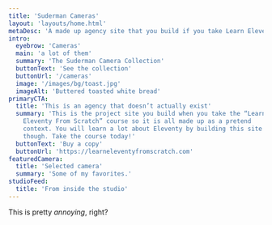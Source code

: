 ```yaml
---
title: 'Suderman Cameras'
layout: 'layouts/home.html'
metaDesc: 'A made up agency site that you build if you take Learn Eleventy From Scratch, by Piccalilli'
intro:
  eyebrow: 'Cameras'
  main: 'a lot of them'
  summary: 'The Suderman Camera Collection'
  buttonText: 'See the collection'
  buttonUrl: '/cameras'
  image: '/images/bg/toast.jpg'
  imageAlt: 'Buttered toasted white bread'
primaryCTA:
  title: 'This is an agency that doesn’t actually exist'
  summary: 'This is the project site you build when you take the “Learn
    Eleventy From Scratch” course so it is all made up as a pretend
    context. You will learn a lot about Eleventy by building this site
    though. Take the course today!'
  buttonText: 'Buy a copy'
  buttonUrl: 'https://learneleventyfromscratch.com'
featuredCamera:
  title: 'Selected camera'
  summary: 'Some of my favorites.'
studioFeed:
  title: 'From inside the studio'
---
```


This is pretty _annoying_, right?
